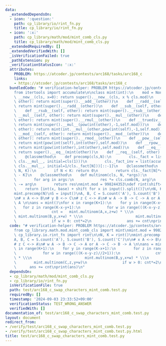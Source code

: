 ```yaml
---
data:
  _extendedDependsOn:
  - icon: ':question:'
    path: cp_library/io/rint_fn.py
    title: cp_library/io/rint_fn.py
  - icon: ':x:'
    path: cp_library/math/mod/mint_comb_cls.py
    title: cp_library/math/mod/mint_comb_cls.py
  _extendedRequiredBy: []
  _extendedVerifiedWith: []
  _isVerificationFailed: true
  _pathExtension: py
  _verificationStatusIcon: ':x:'
  attributes:
    PROBLEM: https://atcoder.jp/contests/arc168/tasks/arc168_c
    links:
    - https://atcoder.jp/contests/arc168/tasks/arc168_c
  bundledCode: "# verification-helper: PROBLEM https://atcoder.jp/contests/arc168/tasks/arc168_c\n\
    from itertools import accumulate\n\nclass mint(int):\n    mod = None\n    def\
    \ __new__(cls, x=0): return super().__new__(cls, x % cls.mod)\n    def __add__(self,\
    \ other): return mint(super().__add__(other))\n    def __radd__(self, other):\
    \ return mint(super().__radd__(other))\n    def __sub__(self, other): return mint(super().__sub__(other))\n\
    \    def __rsub__(self, other): return mint(super().__rsub__(other))\n    def\
    \ __mul__(self, other): return mint(super().__mul__(other))\n    def __rmul__(self,\
    \ other): return mint(super().__rmul__(other))\n    def __truediv__(self, other):\
    \ return mint(super().__mul__(pow(int(other),-1,self.mod)))\n    def __rtruediv__(self,\
    \ other): return mint(int.__mul__(other,pow(int(self),-1,self.mod)))\n    def\
    \ __mod__(self, other): return mint(super().__mod__(other))\n    def __rmod__(self,\
    \ other): return mint(super().__rmod__(other))\n    def __pow__(self, other):\
    \ return mint(pow(int(self),int(other),self.mod))\n    def __rpow__(self, other):\
    \ return mint(pow(int(other),int(other),self.mod))\n    def __eq__(self, other):\
    \ return super().__eq__(mint(other))\n    def __req__(self, other): return super().__eq__(mint(other))\n\
    \    @classmethod\n    def precomp(cls,N):\n        cls._fact = list(accumulate(range(1,N+1),\
    \ cls.__mul__, initial=cls(1)))\n        cls._fact_inv = list(accumulate(range(N,0,-1),\
    \ cls.__mul__, initial=1/cls._fact[N]))[::-1]\n    @classmethod\n    def comb(cls,\
    \ N, K):\n        if N < K: return 0\n        return cls._fact[N]*cls._fact_inv[K]*cls._fact_inv[N\
    \ - K]\n    @classmethod\n    def multinom(cls, N, *args):\n        res = cls(1)\n\
    \        for arg in args:\n            res *= cls.comb(N, arg)\n            N\
    \ -= arg\n        return res\nmint.mod = 998244353\ndef rint(shift=0, base=10):\n\
    \    return [int(x, base) + shift for x in input().split()]\n\nN, K = rint()\n\
    mint.precomp(N)\nS = input()\nA, B, C = S.count('A'), S.count('B'), S.count('C')\n\
    \n# x A <-> B\n# y B <-> C\n# z C <-> A\n# w A -> B -> C -> A or A -> C -> B ->\
    \ A \n\nans = mint()\nfor x in range(K+1):\n    for y in range(K-x+1):\n     \
    \   for z in range(K-x-y+1):\n            for w in range(((K-x-y-z)//2+1)):\n\
    \                cnt =   mint.multinom(A,x,z+w) * \\\n                       \
    \ mint.multinom(B,y,x+w) * \\\n                        mint.multinom(C,z,y+w)\n\
    \                if w > 0: cnt*=2\n                ans += cnt\nprint(ans)\n"
  code: "# verification-helper: PROBLEM https://atcoder.jp/contests/arc168/tasks/arc168_c\n\
    from cp_library.math.mod.mint_comb_cls import mint\nmint.mod = 998244353\nfrom\
    \ cp_library.io.rint_fn import rint\n\nN, K = rint()\nmint.precomp(N)\nS = input()\n\
    A, B, C = S.count('A'), S.count('B'), S.count('C')\n\n# x A <-> B\n# y B <-> C\n\
    # z C <-> A\n# w A -> B -> C -> A or A -> C -> B -> A \n\nans = mint()\nfor x\
    \ in range(K+1):\n    for y in range(K-x+1):\n        for z in range(K-x-y+1):\n\
    \            for w in range(((K-x-y-z)//2+1)):\n                cnt =   mint.multinom(A,x,z+w)\
    \ * \\\n                        mint.multinom(B,y,x+w) * \\\n                \
    \        mint.multinom(C,z,y+w)\n                if w > 0: cnt*=2\n          \
    \      ans += cnt\nprint(ans)\n"
  dependsOn:
  - cp_library/math/mod/mint_comb_cls.py
  - cp_library/io/rint_fn.py
  isVerificationFile: true
  path: test/arc168_c_swap_characters_mint_comb.test.py
  requiredBy: []
  timestamp: '2024-09-03 23:33:52+09:00'
  verificationStatus: TEST_WRONG_ANSWER
  verifiedWith: []
documentation_of: test/arc168_c_swap_characters_mint_comb.test.py
layout: document
redirect_from:
- /verify/test/arc168_c_swap_characters_mint_comb.test.py
- /verify/test/arc168_c_swap_characters_mint_comb.test.py.html
title: test/arc168_c_swap_characters_mint_comb.test.py
---
```

